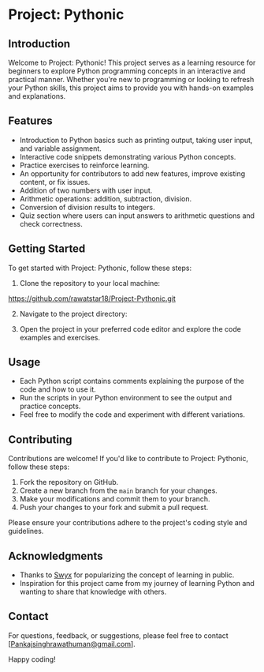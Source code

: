 # Project: Pythonic

## Introduction

Welcome to Project: Pythonic! This project serves as a learning resource for beginners to explore Python programming concepts in an interactive and practical manner. Whether you're new to programming or looking to refresh your Python skills, this project aims to provide you with hands-on examples and explanations.

## Features

- Introduction to Python basics such as printing output, taking user input, and variable assignment.
- Interactive code snippets demonstrating various Python concepts.
- Practice exercises to reinforce learning.
- An opportunity for contributors to add new features, improve existing content, or fix issues.
- Addition of two numbers with user input.
- Arithmetic operations: addition, subtraction, division.
- Conversion of division results to integers.
- Quiz section where users can input answers to arithmetic questions and check correctness.

## Getting Started

To get started with Project: Pythonic, follow these steps:

1. Clone the repository to your local machine:

https://github.com/rawatstar18/Project-Pythonic.git

2. Navigate to the project directory:

3. Open the project in your preferred code editor and explore the code examples and exercises.

## Usage

- Each Python script contains comments explaining the purpose of the code and how to use it.
- Run the scripts in your Python environment to see the output and practice concepts.
- Feel free to modify the code and experiment with different variations.

## Contributing

Contributions are welcome! If you'd like to contribute to Project: Pythonic, follow these steps:

1. Fork the repository on GitHub.
2. Create a new branch from the `main` branch for your changes.
3. Make your modifications and commit them to your branch.
4. Push your changes to your fork and submit a pull request.

Please ensure your contributions adhere to the project's coding style and guidelines.

## Acknowledgments

- Thanks to [Swyx](https://www.swyx.io/) for popularizing the concept of learning in public.
- Inspiration for this project came from my journey of learning Python and wanting to share that knowledge with others.

## Contact

For questions, feedback, or suggestions, please feel free to contact [Pankajsinghrawathuman@gmail.com].

Happy coding!
